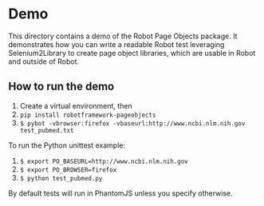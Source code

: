 Demo
====

This directory contains a demo of the Robot Page Objects package. It demonstrates how you can write a
 readable Robot test leveraging Selenium2Library to create page object libraries, which are usable
in Robot and outside of Robot.

How to run the demo
--------------------

1. Create a virtual environment, then
1. `pip install robotframework-pageobjects`
1. `$ pybot -vbrowser:firefox -vbaseurl:http://www.ncbi.nlm.nih.gov test_pubmed.txt`

To run the Python unittest example:
1. `$ export PO_BASEURL=http://www.ncbi.nlm.nih.gov`
1. `$ export PO_BROWSER=firefox`
1. `$ python test_pubmed.py`

By default tests will run in PhantomJS unless you specify otherwise.
